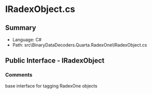 ﻿# IRadexObject.cs

## Summary

* Language: C#
* Path: src\BinaryDataDecoders.Quarta.RadexOne\IRadexObject.cs

## Public Interface - IRadexObject

### Comments

 <summary>
 base interface for tagging RadexOne objects
 </summary>

